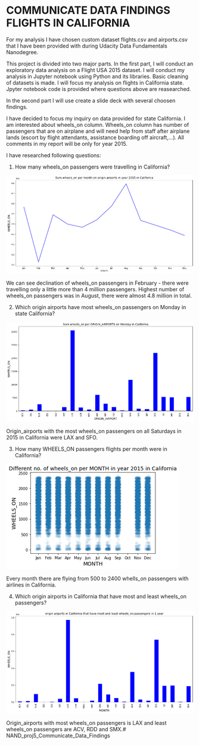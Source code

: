 # COMMUNICATE DATA FINDINGS FLIGHTS IN CALIFORNIA

For my analysis I have chosen custom dataset flights.csv and airports.csv  that I have been provided with during Udacity Data Fundamentals Nanodegree. 

This project is divided into two major parts. In the first part, I will conduct an exploratory data analysis on a Flight USA 2015 dataset. I will conduct my analysis in Jupyter notebook using Python and its libraries. Basic cleaning of datasets is made. I will focus my analysis on flights in California state. Jpyter notebook code is provided where questions above are reasearched.

In the second part I will use create a slide deck with several choosen findings.

I have decided to focus my inquiry on data provided for state California. I am interested about wheels_on column. Wheels_on column has number of passengers that are on airplane and will need help from staff after airplane lands (escort by flight attendants, assistance boarding off aircraft,...). All comments in my report will be only for year 2015.


I have researched following questions:

1. How many wheels_on passengers were travelling in California?

![image](img/2015_sum_wheels_on.png)

We can see declination of wheels_on passengers in February - there were travelling only a little more than 4 million passengers. Highest number of wheels_on passengers was in August, there were almost 4.8 million in total.

2. Which origin airports have most wheels_on passengers on Monday in state California?

![image](img/wheels_on_monday.png)

Origin_airports with the most wheels_on passengers on all Saturdays in 2015 in California were LAX and SFO.

3. How many WHEELS_ON passengers flights per month were in California?

![image](img/wheels_on_per_month.png)

Every month there are flying from 500 to 2400 whells_on passengers with airlines in California.

4. Which origin airports in California that have  most and least wheels_on passengers?

![image](img/most_least_wheels_on.png)

Origin_airports with most wheels_on passengers is LAX and least wheels_on passengers are ACV, RDD and SMX.# NAND_proj5_Communicate_Data_Findings
